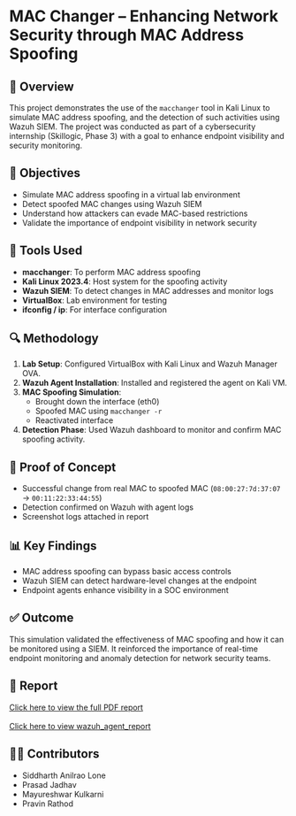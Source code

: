 # MAC Changer – Enhancing Network Security through MAC Address Spoofing

## 📌 Overview
This project demonstrates the use of the `macchanger` tool in Kali Linux to simulate MAC address spoofing, and the detection of such activities using Wazuh SIEM. The project was conducted as part of a cybersecurity internship (Skillogic, Phase 3) with a goal to enhance endpoint visibility and security monitoring.

## 🎯 Objectives
- Simulate MAC address spoofing in a virtual lab environment
- Detect spoofed MAC changes using Wazuh SIEM
- Understand how attackers can evade MAC-based restrictions
- Validate the importance of endpoint visibility in network security

## 🧰 Tools Used
- **macchanger**: To perform MAC address spoofing
- **Kali Linux 2023.4**: Host system for the spoofing activity
- **Wazuh SIEM**: To detect changes in MAC addresses and monitor logs
- **VirtualBox**: Lab environment for testing
- **ifconfig / ip**: For interface configuration

## 🔍 Methodology
1. **Lab Setup**: Configured VirtualBox with Kali Linux and Wazuh Manager OVA.
2. **Wazuh Agent Installation**: Installed and registered the agent on Kali VM.
3. **MAC Spoofing Simulation**:
   - Brought down the interface (eth0)
   - Spoofed MAC using `macchanger -r`
   - Reactivated interface
4. **Detection Phase**: Used Wazuh dashboard to monitor and confirm MAC spoofing activity.

## 📸 Proof of Concept
- Successful change from real MAC to spoofed MAC (`08:00:27:7d:37:07` → `00:11:22:33:44:55`)
- Detection confirmed on Wazuh with agent logs
- Screenshot logs attached in report

## 📊 Key Findings
- MAC address spoofing can bypass basic access controls
- Wazuh SIEM can detect hardware-level changes at the endpoint
- Endpoint agents enhance visibility in a SOC environment

## ✅ Outcome
This simulation validated the effectiveness of MAC spoofing and how it can be monitored using a SIEM. It reinforced the importance of real-time endpoint monitoring and anomaly detection for network security teams.

## 📄 Report
[Click here to view the full PDF report](./Project_Report_MAC_Changer.pdf) <br></br>
[Click here to view wazuh_agent_report](./wazuh_agent_report.pdf)

## 👨‍💻 Contributors
- Siddharth Anilrao Lone
- Prasad Jadhav
- Mayureshwar Kulkarni
- Pravin Rathod
